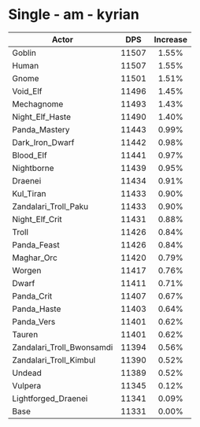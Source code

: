 # Single - am - kyrian
| Actor | DPS | Increase |
|---|:---:|:---:|
|Goblin|11507|1.55%|
|Human|11507|1.55%|
|Gnome|11501|1.51%|
|Void_Elf|11496|1.45%|
|Mechagnome|11493|1.43%|
|Night_Elf_Haste|11490|1.40%|
|Panda_Mastery|11443|0.99%|
|Dark_Iron_Dwarf|11442|0.98%|
|Blood_Elf|11441|0.97%|
|Nightborne|11439|0.95%|
|Draenei|11434|0.91%|
|Kul_Tiran|11433|0.90%|
|Zandalari_Troll_Paku|11433|0.90%|
|Night_Elf_Crit|11431|0.88%|
|Troll|11426|0.84%|
|Panda_Feast|11426|0.84%|
|Maghar_Orc|11420|0.79%|
|Worgen|11417|0.76%|
|Dwarf|11411|0.71%|
|Panda_Crit|11407|0.67%|
|Panda_Haste|11403|0.64%|
|Panda_Vers|11401|0.62%|
|Tauren|11401|0.62%|
|Zandalari_Troll_Bwonsamdi|11394|0.56%|
|Zandalari_Troll_Kimbul|11390|0.52%|
|Undead|11389|0.52%|
|Vulpera|11345|0.12%|
|Lightforged_Draenei|11341|0.09%|
|Base|11331|0.00%|
